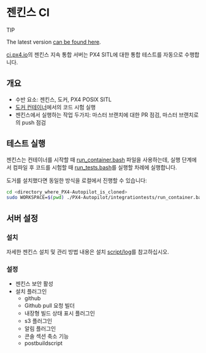 # 젠킨스 CI

<div v-if="$themeConfig.px4_version != 'master'">
  <div class="custom-block danger"><p class="custom-block-title">TIP</p> <p>The latest version <a href="https://docs.px4.io/master/en/test_and_ci/">can be found here</a>.</p>
  </div>
</div>

[ci.px4.io](http://ci.px4.io/)의 젠킨스 지속 통합 서버는 PX4 SITL에 대한 통합 테스트를 자동으로 수행합니다.


## 개요

* 수반 요소: 젠킨스, 도커, PX4 POSIX SITL
* [도커 컨테이너](../test_and_ci/docker.md)에서의 코드 시험 실행
* 젠킨스에서 실행하는 작업 두가지: 마스터 브랜치에 대한 PR 점검, 마스터 브랜치로의 push 점검

## 테스트 실행

젠킨스는 컨테이너를 시작할 때 [run_container.bash](https://github.com/PX4/PX4-Autopilot/blob/master/integrationtests/run_container.bash) 파일을 사용하는데, 실행 단계에서 컴파일 후 코드를 시험할 때 [run_tests.bash](https://github.com/PX4/PX4-Autopilot/blob/master/integrationtests/run_tests.bash)를 실행할 차례에 실행합니다.

도거를 설치했다면 동일한 방식을 로컬에서 진행할 수 있습니다:

```sh
cd <directory_where_PX4-Autopilot_is_cloned>
sudo WORKSPACE=$(pwd) ./PX4-Autopilot/integrationtests/run_container.bash
```

## 서버 설정

### 설치

자세한 젠킨스 설치 및 관리 방법 내용은 설치 [script/log](https://github.com/PX4/containers/tree/master/scripts/jenkins)를 참고하십시오.

### 설정

* 젠킨스 보안 활성
* 설치 플러그인
  * github
  * Github pull 요청 빌더
  * 내장형 빌드 상태 표시 플러그인
  * s3 플러그인
  * 알림 플러그인
  * 콘솔 섹션 축소 기능
  * postbuildscript
